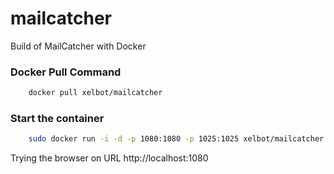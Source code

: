 # mailcatcher

Build of MailCatcher with Docker

### Docker Pull Command

```bash
    docker pull xelbot/mailcatcher
```

### Start the container

```bash
    sudo docker run -i -d -p 1080:1080 -p 1025:1025 xelbot/mailcatcher
```

Trying the browser on URL http://localhost:1080
